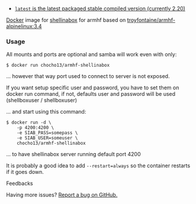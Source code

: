 * [`latest` is the latest packaged stable compiled version (currently 2.20)](https://github.com/chocho13/armhf-shellinabox/blob/master/Dockerfile)

[Docker](https://www.docker.com/) image for [shellinabox](https://github.com/shellinabox/shellinabox) for armhf based on [troyfontaine/armhf-alpinelinux:3.4](https://hub.docker.com/r/troyfontaine/armhf-alpinelinux/)

### Usage

All mounts and ports are optional and samba will work even with only:

    $ docker run chocho13/armhf-shellinabox

... however that way port used to connect to server is not exposed.

If you want setup specific user and password, you have to set them on docker run command, if not, defaults user and password will be used (shellboxuser / shellboxuser)

... and start using this command:

    $ docker run -d \
        -p 4200:4200 \
        -e SIAB_PASS=somepass \
        -e SIAB_USER=someuser \
        chocho13/armhf-shellinabox

... to have shellinabox server running default port 4200 

It is probably a good idea to add `--restart=always` so the container restarts if it goes down.

Feedbacks

Having more issues? [Report a bug on GitHub.](https://github.com/chocho13/armhf-shellinabox/issues)

